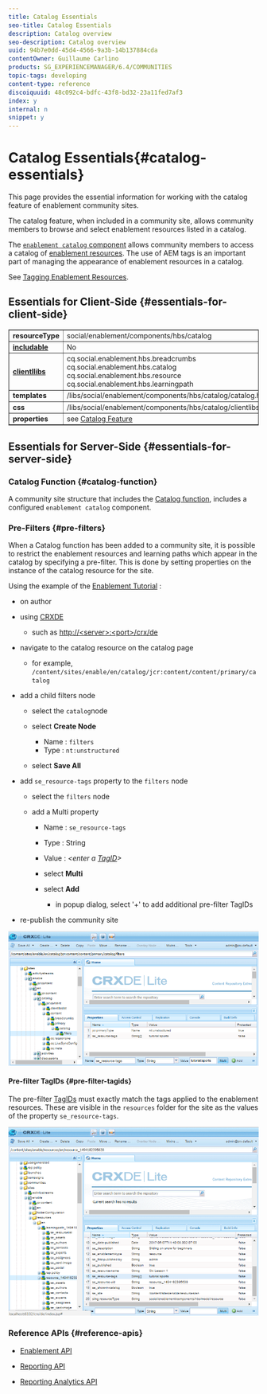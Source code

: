 ```yaml
---
title: Catalog Essentials
seo-title: Catalog Essentials
description: Catalog overview
seo-description: Catalog overview
uuid: 94b7e0dd-45d4-4566-9a3b-14b137884cda
contentOwner: Guillaume Carlino
products: SG_EXPERIENCEMANAGER/6.4/COMMUNITIES
topic-tags: developing
content-type: reference
discoiquuid: 48c092c4-bdfc-43f8-bd32-23a11fed7af3
index: y
internal: n
snippet: y
---
```


# Catalog Essentials{#catalog-essentials}

This page provides the essential information for working with the catalog feature of enablement community sites.

The catalog feature, when included in a community site, allows community members to browse and select enablement resources listed in a catalog.

The [ `enablement catalog` component](../../communities/using/catalog.md) allows community members to access a catalog of [enablement resources](../../communities/using/resources.md). The use of AEM tags is an important part of managing the appearance of enablement resources in a catalog.

See [Tagging Enablement Resources](../../communities/using/tag-resources.md).

## Essentials for Client-Side {#essentials-for-client-side}

<table border="1" cellpadding="4" cellspacing="4" width="100%"> 
 <tbody> 
  <tr> 
   <td> <strong>resourceType</strong></td> 
   <td>social/enablement/components/hbs/catalog</td> 
  </tr> 
  <tr> 
   <td> <a href="../../communities/using/scf.md#addorincludeacommunitiescomponent"><strong>includable</strong></a></td> 
   <td>No</td> 
  </tr> 
  <tr> 
   <td> <a href="../../communities/using/clientlibs.md"><strong>clientllibs</strong></a></td> 
   <td>cq.social.enablement.hbs.breadcrumbs<br /> cq.social.enablement.hbs.catalog<br /> cq.social.enablement.hbs.resource<br /> cq.social.enablement.hbs.learningpath</td> 
  </tr> 
  <tr> 
   <td> <strong>templates</strong></td> 
   <td> /libs/social/enablement/components/hbs/catalog/catalog.hbs<br /> </td> 
  </tr> 
  <tr> 
   <td> <strong>css</strong></td> 
   <td> /libs/social/enablement/components/hbs/catalog/clientlibs/catalog.css</td> 
  </tr> 
  <tr> 
   <td><strong> properties</strong></td> 
   <td>see <a href="../../communities/using/catalog.md">Catalog Feature</a></td> 
  </tr> 
 </tbody> 
</table>

## Essentials for Server-Side {#essentials-for-server-side}

### Catalog Function {#catalog-function}

A community site structure that includes the [Catalog function](../../communities/using/functions.md#catalogfunction), includes a configured `enablement catalog` component.

### Pre-Filters {#pre-filters}

When a Catalog function has been added to a community site, it is possible to restrict the enablement resources and learning paths which appear in the catalog by specifying a pre-filter. This is done by setting properties on the instance of the catalog resource for the site.

Using the example of the [Enablement Tutorial](../../communities/using/getting-started-enablement.md) :

* on author
* using [CRXDE](../../sites/developing/using/developing-with-crxde-lite.md)

    * such as [http://&lt;server&gt;:&lt;port&gt;/crx/de](http://localhost:4502/crx/de)

* navigate to the catalog resource on the catalog page

    * for example, `/content/sites/enable/en/catalog/jcr:content/content/primary/catalog`

* add a child filters node

    * select the `catalog`node
    * select **Create Node**

        * Name : `filters`
        * Type : `nt:unstructured`

    * select **Save All**

* add `se_resource-tags` property to the `filters` node

    * select the `filters` node
    * add a Multi property

        * Name : `se_resource-tags`
        * Type : String
        * Value : *&lt;enter a [TagID](#prefiltertagids)&gt;*
        * select **Multi**
        * select **Add**

            * in popup dialog, select '+' to add additional pre-filter TagIDs

* re-publish the community site

![](assets/chlimage_1-195.png) 

#### Pre-filter TagIDs {#pre-filter-tagids}

The pre-filter [TagIDs](../../sites/developing/using/framework.md#tagid) must exactly match the tags applied to the enablement resources. These are visible in the `resources` folder for the site as the values of the property `se_resource-tags`.

![](assets/chlimage_1-196.png) 

### Reference APIs {#reference-apis}

* [Enablement API](/sites/developing/using/reference-materials/javadoc/com/adobe/cq/social/enablement/client/api/package-summary)

* [Reporting API](/sites/developing/using/reference-materials/javadoc/com/adobe/cq/social/enablement/client/reporting/api/package-summary)

* [Reporting Analytics API](/sites/developing/using/reference-materials/javadoc/com/adobe/cq/social/enablement/client/reporting/analytics/api/package-summary)

